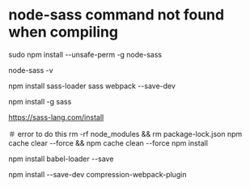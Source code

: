 # node-sass command not found when compiling

sudo npm install --unsafe-perm -g node-sass


 node-sass -v


npm install sass-loader sass webpack --save-dev

npm install -g sass

https://sass-lang.com/install

＃ error to do this
rm -rf node_modules && rm package-lock.json
npm cache clear --force && npm cache clean --force
npm install

npm install babel-loader --save

npm install --save-dev compression-webpack-plugin
